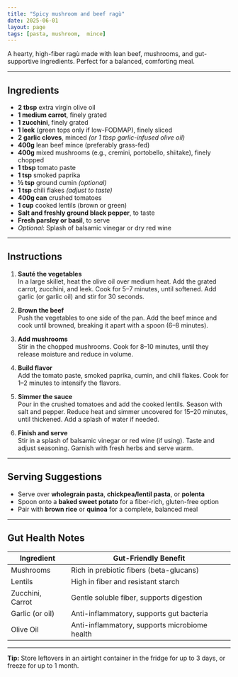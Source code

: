 ```yaml
---
title: "Spicy mushroom and beef ragù"
date: 2025-06-01
layout: page
tags: [pasta, mushroom,  mince]
---
```


A hearty, high-fiber ragù made with lean beef, mushrooms, and gut-supportive ingredients. Perfect for a balanced, comforting meal.

---

## Ingredients

- **2 tbsp** extra virgin olive oil  
- **1 medium carrot**, finely grated  
- **1 zucchini**, finely grated  
- **1 leek** (green tops only if low-FODMAP), finely sliced  
- **2 garlic cloves**, minced *(or 1 tbsp garlic-infused olive oil)*  
- **400g** lean beef mince (preferably grass-fed)  
- **400g** mixed mushrooms (e.g., cremini, portobello, shiitake), finely chopped  
- **1 tbsp** tomato paste  
- **1 tsp** smoked paprika  
- **½ tsp** ground cumin *(optional)*  
- **1 tsp** chili flakes *(adjust to taste)*  
- **400g can** crushed tomatoes  
- **1 cup** cooked lentils (brown or green)  
- **Salt and freshly ground black pepper**, to taste  
- **Fresh parsley or basil**, to serve  
- *Optional*: Splash of balsamic vinegar or dry red wine

---

## Instructions

1. **Sauté the vegetables**  
   In a large skillet, heat the olive oil over medium heat. Add the grated carrot, zucchini, and leek. Cook for 5–7 minutes, until softened. Add garlic (or garlic oil) and stir for 30 seconds.

2. **Brown the beef**  
   Push the vegetables to one side of the pan. Add the beef mince and cook until browned, breaking it apart with a spoon (6–8 minutes).

3. **Add mushrooms**  
   Stir in the chopped mushrooms. Cook for 8–10 minutes, until they release moisture and reduce in volume.

4. **Build flavor**  
   Add the tomato paste, smoked paprika, cumin, and chili flakes. Cook for 1–2 minutes to intensify the flavors.

5. **Simmer the sauce**  
   Pour in the crushed tomatoes and add the cooked lentils. Season with salt and pepper. Reduce heat and simmer uncovered for 15–20 minutes, until thickened. Add a splash of water if needed.

6. **Finish and serve**  
   Stir in a splash of balsamic vinegar or red wine (if using). Taste and adjust seasoning. Garnish with fresh herbs and serve warm.

---

## Serving Suggestions

- Serve over **wholegrain pasta**, **chickpea/lentil pasta**, or **polenta**
- Spoon onto a **baked sweet potato** for a fiber-rich, gluten-free option
- Pair with **brown rice** or **quinoa** for a complete, balanced meal

---

## Gut Health Notes

| Ingredient      | Gut-Friendly Benefit                          |
|----------------|------------------------------------------------|
| Mushrooms       | Rich in prebiotic fibers (beta-glucans)       |
| Lentils         | High in fiber and resistant starch            |
| Zucchini, Carrot| Gentle soluble fiber, supports digestion      |
| Garlic (or oil) | Anti-inflammatory, supports gut bacteria      |
| Olive Oil       | Anti-inflammatory, supports microbiome health |

---

**Tip:** Store leftovers in an airtight container in the fridge for up to 3 days, or freeze for up to 1 month.
